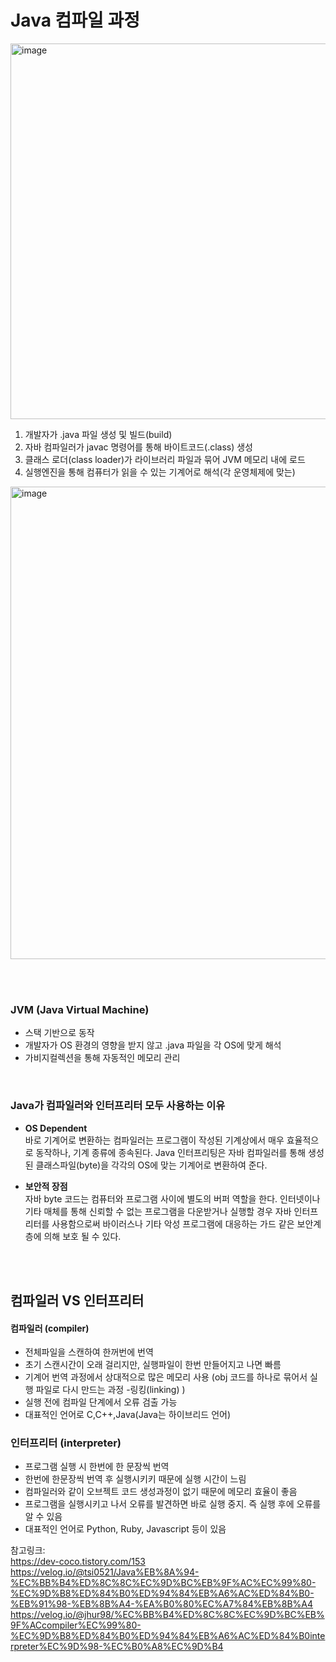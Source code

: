 # Java 컴파일 과정

<img width="601" alt="image" src="https://user-images.githubusercontent.com/45115557/195275286-8195423a-c2bc-418f-9b18-c71e661fb719.png">

1. 개발자가 .java 파일 생성 및 빌드(build)
2. 자바 컴파일러가 javac 명령어를 통해 바이트코드(.class) 생성
3. 클래스 로더(class loader)가 라이브러리 파일과 묶어 JVM 메모리 내에 로드
4. 실행엔진을 통해 컴퓨터가 읽을 수 있는 기계어로 해석(각 운영체제에 맞는)

<img width="756" alt="image" src="https://user-images.githubusercontent.com/45115557/195278671-2292073c-51c2-48a1-8df9-26d55eaea06d.png">

</br></br>
### JVM (Java Virtual Machine)

- 스택 기반으로 동작 
- 개발자가 OS 환경의 영향을 받지 않고 .java 파일을 각 OS에 맞게 해석 
- 가비지컬렉션을 통해 자동적인 메모리 관리   

</br>

### Java가 컴파일러와 인터프리터 모두 사용하는 이유

- **OS Dependent**       
바로 기계어로 변환하는 컴파일러는 프로그램이 작성된 기계상에서 매우 효율적으로 동작하나, 기계 종류에 종속된다. 
Java 인터프리팅은 자바 컴파일러를 통해 생성된 클래스파일(byte)을 각각의 OS에 맞는 기계어로 변환하여 준다. 

- **보안적 장점**    
자바 byte 코드는 컴퓨터와 프로그램 사이에 별도의 버퍼 역할을 한다. 인터넷이나 기타 매체를 통해 신뢰할 수 없는 프로그램을 다운받거나 실행할 경우
자바 인터프리터를 사용함으로써 바이러스나 기타 악성 프로그램에 대응하는 가드 같은 보안계층에 의해 보호 될 수 있다. 

</br></br>
## 컴파일러 VS 인터프리터

#### 컴파일러 (compiler)
- 전체파일을 스캔하여 한꺼번에 번역
- 초기 스캔시간이 오래 걸리지만, 실행파일이 한번 만들어지고 나면 빠름
- 기계어 번역 과정에서 상대적으로 많은 메모리 사용 (obj 코드를 하나로 묶어서 실행 파일로 다시 만드는 과정 -링킹(linking) )
- 실행 전에 컴파일 단계에서 오류 검출 가능
- 대표적인 언어로 C,C++,Java(Java는 하이브리드 언어)


### 인터프리터 (interpreter)
- 프로그램 실행 시 한번에 한 문장씩 번역
- 한번에 한문장씩 번역 후 실행시키키 때문에 실행 시간이 느림
- 컴파일러와 같이 오브젝트 코드 생성과정이 없기 때문에 메모리 효율이 좋음
- 프로그램을 실행시키고 나서 오류를 발견하면 바로 실행 중지. 즉 실행 후에 오류를 알 수 있음
- 대표적인 언어로 Python, Ruby, Javascript 등이 있음



참고링크:   
https://dev-coco.tistory.com/153   
https://velog.io/@tsi0521/Java%EB%8A%94-%EC%BB%B4%ED%8C%8C%EC%9D%BC%EB%9F%AC%EC%99%80-%EC%9D%B8%ED%84%B0%ED%94%84%EB%A6%AC%ED%84%B0-%EB%91%98-%EB%8B%A4-%EA%B0%80%EC%A7%84%EB%8B%A4   
https://velog.io/@jhur98/%EC%BB%B4%ED%8C%8C%EC%9D%BC%EB%9F%ACcompiler%EC%99%80-%EC%9D%B8%ED%84%B0%ED%94%84%EB%A6%AC%ED%84%B0interpreter%EC%9D%98-%EC%B0%A8%EC%9D%B4
